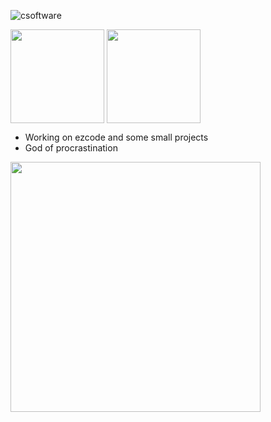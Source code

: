 ![csoftware](https://github.com/csoftware-arigpt/csoftware-arigpt/assets/130468357/1ed4022f-d8ee-40e6-88e1-c46d7dd6b8ec)

<img height=150 align="center" src="https://github-readme-stats.vercel.app/api?username=csoftware-arigpt&show_icons=true&theme=transparent" /> <img height=150 align="center" src="https://github-readme-stats.vercel.app/api/top-langs/?username=csoftware-arigpt&show_icons=true&theme=transparent&layout=compact" />


- Working on ezcode and some small projects
- God of procrastination

<img src="https://external-content.duckduckgo.com/iu/?u=https%3A%2F%2Fpnghq.com%2Fwp-content%2Fuploads%2Flain-iwakura-png-clear-background-768x1328.png" width="400" />

